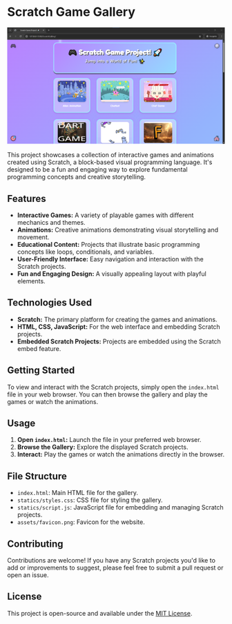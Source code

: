# Scratch Game Gallery
![Snapshots](Snapshots.png)

This project showcases a collection of interactive games and animations created using Scratch, a block-based visual programming language. It's designed to be a fun and engaging way to explore fundamental programming concepts and creative storytelling.

## Features

-   **Interactive Games:** A variety of playable games with different mechanics and themes.
-   **Animations:** Creative animations demonstrating visual storytelling and movement.
-   **Educational Content:** Projects that illustrate basic programming concepts like loops, conditionals, and variables.
-   **User-Friendly Interface:** Easy navigation and interaction with the Scratch projects.
-   **Fun and Engaging Design:** A visually appealing layout with playful elements.

## Technologies Used

-   **Scratch:** The primary platform for creating the games and animations.
-   **HTML, CSS, JavaScript:** For the web interface and embedding Scratch projects.
-   **Embedded Scratch Projects:** Projects are embedded using the Scratch embed feature.

## Getting Started

To view and interact with the Scratch projects, simply open the `index.html` file in your web browser. You can then browse the gallery and play the games or watch the animations.

## Usage

1.  **Open `index.html`:** Launch the file in your preferred web browser.
2.  **Browse the Gallery:** Explore the displayed Scratch projects.
3.  **Interact:** Play the games or watch the animations directly in the browser.

## File Structure

-   `index.html`: Main HTML file for the gallery.
-   `statics/styles.css`: CSS file for styling the gallery.
-   `statics/script.js`: JavaScript file for embedding and managing Scratch projects.
-   `assets/favicon.png`: Favicon for the website.

## Contributing

Contributions are welcome! If you have any Scratch projects you'd like to add or improvements to suggest, please feel free to submit a pull request or open an issue.

## License

This project is open-source and available under the [MIT License](LICENSE).